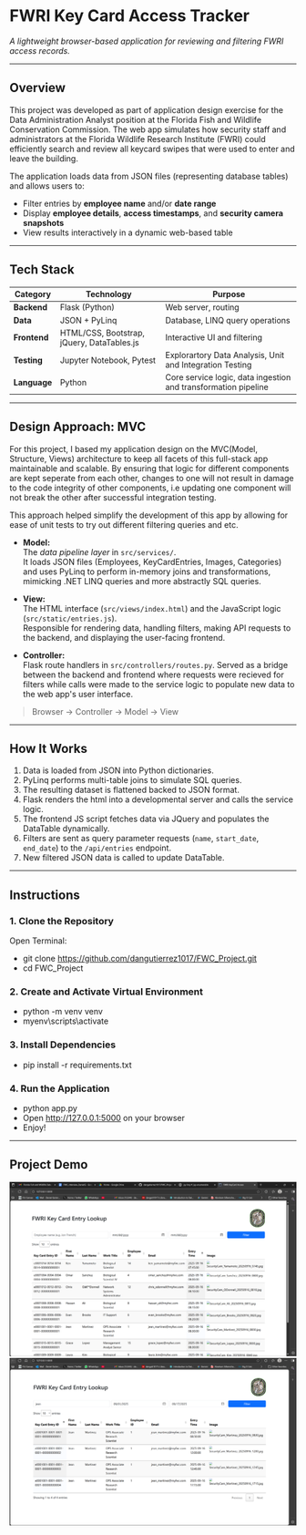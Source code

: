 # FWRI Key Card Access Tracker
*A lightweight browser-based application for reviewing and filtering FWRI access records.*

---

## Overview
This project was developed as part of application design exercise for the Data Administration Analyst position
at the Florida Fish and Wildlife Conservation Commission.
The web app simulates how security staff and administrators at the Florida Wildlife Research Institute (FWRI) 
could efficiently search and review all keycard swipes that were used to enter and leave the building.

The application loads data from JSON files (representing database tables) and allows users to:

- Filter entries by **employee name** and/or **date range**
- Display **employee details**, **access timestamps**, and **security camera snapshots**
- View results interactively in a dynamic web-based table

---

## Tech Stack

| Category | Technology | Purpose |
|-------|-------------|----------|
| **Backend** | Flask (Python) | Web server, routing |
| **Data** | JSON + PyLinq | Database, LINQ query operations |
| **Frontend** | HTML/CSS, Bootstrap, jQuery, DataTables.js | Interactive UI and filtering |
| **Testing** | Jupyter Notebook, Pytest | Explorartory Data Analysis, Unit and Integration Testing |
| **Language** | Python | Core service logic, data ingestion and transformation pipeline |

---

## Design Approach: MVC
For this project, I based my application design on the MVC(Model, Structure, Views) architecture to keep all facets of this full-stack app
maintainable and scalable. By ensuring that logic for different components are kept seperate from each other, changes to one will not result in damage to the code integrity of other components, i.e updating one component will not break the other after successful integration testing.

This approach helped simplify the development of this app by allowing for ease of unit tests to try out different filtering queries and etc.

- **Model:**  
  The *data pipeline layer* in `src/services/`.  
  It loads JSON files (Employees, KeyCardEntries, Images, Categories) and uses PyLinq to perform in-memory joins and transformations, mimicking 
  .NET LINQ queries and more abstractly SQL queries.

- **View:**  
  The HTML interface (`src/views/index.html`) and the JavaScript logic (`src/static/entries.js`).  
  Responsible for rendering data, handling filters, making API requests to the backend, and displaying the user-facing frontend.
  
- **Controller:**  
  Flask route handlers in `src/controllers/routes.py`. Served as a bridge between the backend and frontend where requests were recieved
  for filters while calls were made to the service logic to populate new data to the web app's user interface.

> Browser -> Controller -> Model -> View

---

## How It Works
1. Data is loaded from JSON into Python dictionaries.  
2. PyLinq performs multi-table joins to simulate SQL queries.  
3. The resulting dataset is flattened backed to JSON format.
4. Flask renders the html into a developmental server and calls the service logic. 
5. The frontend JS script fetches data via JQuery and populates the DataTable dynamically.  
6. Filters are sent as query parameter requests (`name`, `start_date`, `end_date`) to the `/api/entries` endpoint.
7. New filtered JSON data is called to update DataTable.

---

## Instructions

### 1. Clone the Repository
Open Terminal:
- git clone https://github.com/dangutierrez1017/FWC_Project.git
- cd FWC_Project

### 2. Create and Activate Virtual Environment
- python -m venv venv
- myenv\scripts\activate

### 3. Install Dependencies
- pip install -r requirements.txt

### 4. Run the Application
- python app.py
- Open http://127.0.0.1:5000 on your browser
- Enjoy!

---

## Project Demo

![Project Demo](assets/demo.png)
![Project Demo2](assets/demo2.png)